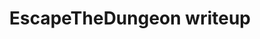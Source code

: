 ---
layout: post
title: EscapeTheDungeon writeup
feature-img: "assets/img/thumbnails/dd.png"
thumbnail: "assets/img/thumbnails/dd.png"
tags: []
---